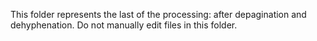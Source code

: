 This folder represents the last of the processing: after depagination and dehyphenation.
Do not manually edit files in this folder.
